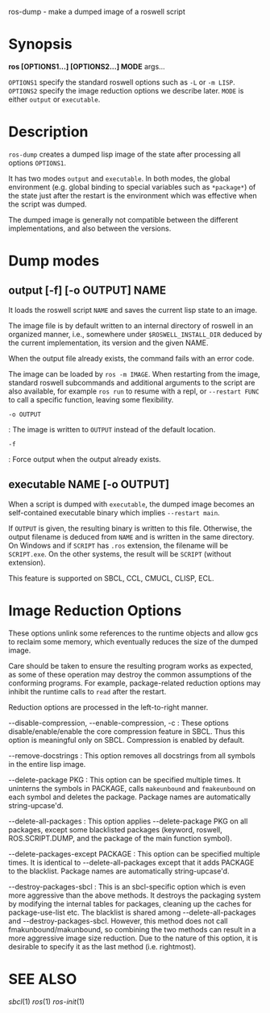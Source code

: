 ros-dump - make a dumped image of a roswell script

# Synopsis

**ros [OPTIONS1...]  [OPTIONS2...] MODE** args...

`OPTIONS1` specify the standard roswell options such as `-L` or `-m LISP`.
`OPTIONS2` specify the image reduction options we describe later.
`MODE` is either `output` or `executable`.

# Description

`ros-dump` creates a dumped lisp image of the state after processing all
options `OPTIONS1`.

It has two modes `output` and `executable`.
In both modes, the global environment (e.g. global binding to special
variables such as `*package*`) of the state just after the restart is
the environment which was effective when the script was dumped.

<!-- Fixme: what kind of? this is unnecessarily retracting the users from using this feature -->
<!-- There might be a limitation regarding this feature depending on the lisp -->
<!-- implementation used by roswell at the time of building.   -->

The dumped image is generally not compatible between the different
implementations, and also between the versions.

# Dump modes

## output [-f] [-o OUTPUT] NAME

It loads the roswell script `NAME` and saves the current lisp state to an image.

The image file is by default written to an internal directory of roswell in an organized manner,
i.e., somewhere under `$ROSWELL_INSTALL_DIR` deduced by the current
implementation, its version and the given NAME.

When the output file already exists, the command fails with an error code.

The image can be loaded by `ros -m IMAGE`. When restarting from the image, standard roswell
subcommands and additional arguments to the script are also available, for
example `ros run` to resume with a repl, or `--restart FUNC` to call a
specific function, leaving some flexibility.

`-o OUTPUT`

  : The image is written to `OUTPUT` instead of the default location.

`-f`

  : Force output when the output already exists.

## executable NAME [-o OUTPUT]

When a script is dumped with `executable`, the dumped image
becomes an self-contained executable binary which implies `--restart main`.

If `OUTPUT` is given, the resulting binary is written to this file.
Otherwise, the output filename is deduced from `NAME` and is written in the same directory.
On Windows and if `SCRIPT` has `.ros` extension, the filename will be `SCRIPT.exe`.
On the other systems, the result will be `SCRIPT` (without extension).

This feature is supported on SBCL, CCL, CMUCL, CLISP, ECL.

# Image Reduction Options

These options unlink some references to the runtime objects and allow gcs to
reclaim some memory, which eventually reduces the size of the dumped image.

Care should be taken to ensure the resulting program works as expected, as some
of these operation may destroy the common assumptions of the conforming
programs. For example, package-related reduction options may inhibit the runtime
calls to `read` after the restart.

Reduction options are processed in the left-to-right manner.

--disable-compression, --enable-compression, -c
    : These options disable/enable/enable the core compression feature in SBCL. Thus this option is meaningful
    only on SBCL. Compression is enabled by default.
    
--remove-docstrings
    : This option removes all docstrings from all symbols in the entire lisp image.
    
--delete-package PKG
    : This option can be specified multiple times. It uninterns the symbols in
      PACKAGE, calls `makeunbound` and `fmakeunbound` on each symbol
      and deletes the package. Package names are automatically string-upcase'd.
      
--delete-all-packages
    : This option applies --delete-package PKG on all packages, except some
      blacklisted packages (keyword, roswell, ROS.SCRIPT.DUMP, and the package
      of the main function symbol).

--delete-packages-except PACKAGE
    : This option can be specified multiple times. It is identical to
      --delete-all-packages except that it adds PACKAGE to
      the blacklist. Package names are automatically string-upcase'd.

--destroy-packages-sbcl
    : This is an sbcl-specific option which is even more aggressive than the
      above methods. It destroys the packaging system by modifying the internal
      tables for packages, cleaning up the caches for package-use-list etc.
      The blacklist is shared among --delete-all-packages and
      --destroy-packages-sbcl.  However, this method does not call
      fmakunbound/makunbound, so combining the two methods can result in a more
      aggressive image size reduction.  Due to the nature of this option, it is
      desirable to specify it as the last method (i.e. rightmost).

<!-- # options -->
<!--  -->
<!-- # Environmental Variables -->

# SEE ALSO
_sbcl_(1) _ros_(1) _ros-init_(1)
